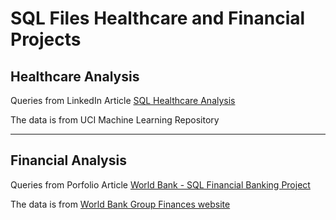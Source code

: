 # SQL Files Healthcare and Financial Projects

## Healthcare Analysis
Queries from LinkedIn Article [SQL Healthcare Analysis](https://www.linkedin.com/pulse/sql-healthcare-analysis-juanita-p/)

The data is from UCI Machine Learning Repository

---

## Financial Analysis
Queries from Porfolio Article [World Bank - SQL Financial Banking Project](/bank.md)

The data is from [World Bank Group Finances website](https://finances.worldbank.org/Loans-and-Credits/IDA-Statement-Of-Credits-and-Grants-Historical-Dat/tdwh-3krx)
